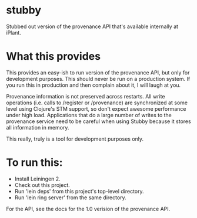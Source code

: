 # stubby

Stubbed out version of the provenance API that's available internally at iPlant.

# What this provides
This provides an easy-ish to run version of the provenance API, but only for development purposes. This should never be run on a production system. If you run this in production and then complain about it, I will laugh at you.

Provenance information is not preserved across restarts. All write operations (i.e. calls to /register or /provenance) are synchronized at some level using Clojure's STM support, so don't expect awesome performance under high load. Applications that do a large number of writes to the provenance service need to be careful when using Stubby because it stores all information in memory.

This really, truly is a tool for development purposes only.

# To run this:

* Install Leiningen 2.
* Check out this project.
* Run 'lein deps' from this project's top-level directory.
* Run 'lein ring server' from the same directory.

For the API, see the docs for the 1.0 verision of the provenance API.
